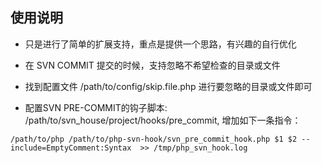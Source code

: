 ## 使用说明

* 只是进行了简单的扩展支持，重点是提供一个思路，有兴趣的自行优化

* 在 SVN COMMIT 提交的时候，支持忽略不希望检查的目录或文件

* 找到配置文件 /path/to/config/skip.file.php 进行要忽略的目录或文件即可

* 配置SVN PRE-COMMIT的钩子脚本: /path/to/svn_house/project/hooks/pre_commit, 增加如下一条指令：

```
/path/to/php /path/to/php-svn-hook/svn_pre_commit_hook.php $1 $2 --include=EmptyComment:Syntax  >> /tmp/php_svn_hook.log
```

